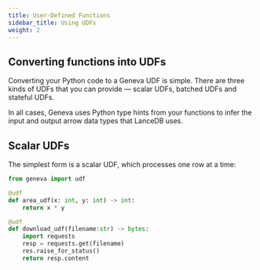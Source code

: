 ```yaml
---
title: User-Defined Functions
sidebar_title: Using UDFs
weight: 2
---
```


## Converting functions into UDFs

Converting your Python code to a Geneva UDF is simple. There are three kinds of UDFs that you can provide — scalar UDFs, batched UDFs and stateful UDFs.

In all cases, Geneva uses Python type hints from your functions to infer the input and output arrow data types that LanceDB uses.

## Scalar UDFs

The simplest form is a scalar UDF, which processes one row at a time:

```python
from geneva import udf

@udf
def area_udf(x: int, y: int) -> int:
    return x * y

@udf
def download_udf(filename:str) -> bytes:
    import requests
    resp = requests.get(filename)
    res.raise_for_status()
    return resp.content
```